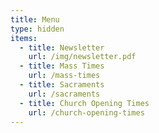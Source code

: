 ```yaml
---
title: Menu
type: hidden
items:
  - title: Newsletter
    url: /img/newsletter.pdf
  - title: Mass Times
    url: /mass-times
  - title: Sacraments
    url: /sacraments
  - title: Church Opening Times
    url: /church-opening-times
---
```


